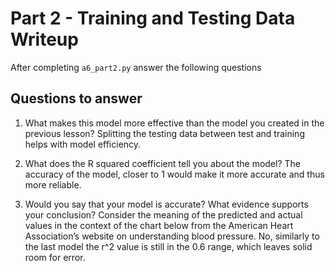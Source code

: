 # Part 2 - Training and Testing Data Writeup

After completing `a6_part2.py` answer the following questions

## Questions to answer

1. What makes this model more effective than the model you created in the previous lesson?
Splitting the testing data between test and training helps with model efficiency. 

2. What does the R squared coefficient tell you about the model?
The accuracy of the model, closer to 1 would make it more accurate and thus more reliable.

3. Would you say that your model is accurate? What evidence supports your conclusion? Consider the meaning of the predicted and actual values in the context of the chart below from the American Heart Association’s website on understanding blood pressure.
No, similarly to the last model the r^2 value is still in the 0.6 range, which leaves solid room for error.